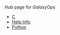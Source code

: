 <slot name="/admin/linkbox" />

Hub page for *GalaxyOps*

* [C](/admin/internals/galaxy-ops/c/)
* [Help Info](/admin/internals/galaxy-ops/help-info/)
* [Python](/admin/internals/galaxy-ops/python/)

